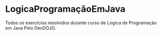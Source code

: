 # LogicaProgramaçãoEmJava
Todos os exercícios resolvidos durante curso  de Logica de Programação em Java Pelo DevDOJO. 
